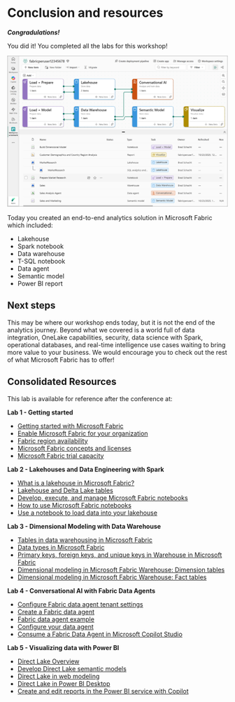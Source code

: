 # Conclusion and resources

***Congradulations!***

You did it! You completed all the labs for this workshop!

![](../assets/images/06_final_workspace.png)

Today you created an end-to-end analytics solution in Microsoft Fabric which included:

- Lakehouse 
- Spark notebook 
- Data warehouse 
- T-SQL notebook 
- Data agent 
- Semantic model 
- Power BI report 

## Next steps
This may be where our workshop ends today, but it is not the end of the analytics journey. Beyond what we covered is a world full of data integration, OneLake capabilities, security, data science with Spark, operational databases, and real-time intelligence use cases waiting to bring more value to your business. We would encourage you to check out the rest of what Microsoft Fabric has to offer!

## Consolidated Resources
This lab is available for reference after the conference at: 

**Lab 1 - Getting started**
- [Getting started with Microsoft Fabric](https://www.microsoft.com/en-us/microsoft-fabric/getting-started)
- [Enable Microsoft Fabric for your organization](https://learn.microsoft.com/en-us/fabric/admin/fabric-switch)
- [Fabric region availability](https://learn.microsoft.com/en-us/fabric/admin/region-availability)
- [Microsoft Fabric concepts and licenses](https://learn.microsoft.com/en-us/fabric/enterprise/licenses)
- [Microsoft Fabric trial capacity](https://learn.microsoft.com/en-us/fabric/fundamentals/fabric-trial)

**Lab 2 - Lakehouses and Data Engineering with Spark**
- [What is a lakehouse in Microsoft Fabric?](https://learn.microsoft.com/en-us/fabric/data-engineering/lakehouse-overview)
- [Lakehouse and Delta Lake tables](https://learn.microsoft.com/en-us/fabric/data-engineering/lakehouse-and-delta-tables)
- [Develop, execute, and manage Microsoft Fabric notebooks](https://learn.microsoft.com/en-us/fabric/data-engineering/author-execute-notebook)
- [How to use Microsoft Fabric notebooks](https://learn.microsoft.com/en-us/fabric/data-engineering/how-to-use-notebook)
- [Use a notebook to load data into your lakehouse](https://learn.microsoft.com/en-us/fabric/data-engineering/lakehouse-notebook-load-data)

**Lab 3 - Dimensional Modeling with Data Warehouse**
- [Tables in data warehousing in Microsoft Fabric](https://learn.microsoft.com/en-us/fabric/data-warehouse/tables)
- [Data types in Microsoft Fabric](https://learn.microsoft.com/en-us/fabric/data-warehouse/data-types)
- [Primary keys, foreign keys, and unique keys in Warehouse in Microsoft Fabric](https://learn.microsoft.com/en-us/fabric/data-warehouse/table-constraints)
- [Dimensional modeling in Microsoft Fabric Warehouse: Dimension tables](https://learn.microsoft.com/en-us/fabric/data-warehouse/dimensional-modeling-dimension-tables)
- [Dimensional modeling in Microsoft Fabric Warehouse: Fact tables](https://learn.microsoft.com/en-us/fabric/data-warehouse/dimensional-modeling-fact-tables)

**Lab 4 - Conversational AI with Fabric Data Agents**
- [Configure Fabric data agent tenant settings](https://learn.microsoft.com/en-us/fabric/data-science/data-agent-tenant-settings)
- [Create a Fabric data agent](https://learn.microsoft.com/en-us/fabric/data-science/how-to-create-data-agent)
- [Fabric data agent example](https://learn.microsoft.com/en-us/fabric/data-science/data-agent-end-to-end-tutorial)
- [Configure your data agent](https://learn.microsoft.com/en-us/fabric/data-science/data-agent-configurations)
- [Consume a Fabric Data Agent in Microsoft Copilot Studio](https://learn.microsoft.com/en-us/fabric/data-science/data-agent-microsoft-copilot-studio)

**Lab 5 - Visualizing data with Power BI**
- [Direct Lake Overview](https://learn.microsoft.com/en-us/fabric/fundamentals/direct-lake-overview)
- [Develop Direct Lake semantic models](https://learn.microsoft.com/en-us/fabric/fundamentals/direct-lake-develop)
- [Direct Lake in web modeling](https://learn.microsoft.com/en-us/fabric/fundamentals/direct-lake-web-modeling)
- [Direct Lake in Power BI Desktop](https://learn.microsoft.com/en-us/fabric/fundamentals/direct-lake-power-bi-desktop)
- [Create and edit reports in the Power BI service with Copilot](https://learn.microsoft.com/en-us/power-bi/create-reports/copilot-create-report-service)
